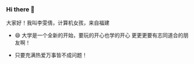 ### Hi there 👋
大家好！我叫李雯倩，计算机女孩，来自福建
- 😄 大学是一个全新的开始，要玩的开心也学的开心
更更更要有志同道合的朋友啊！
     
- 只要充满热爱万事皆不成问题！

